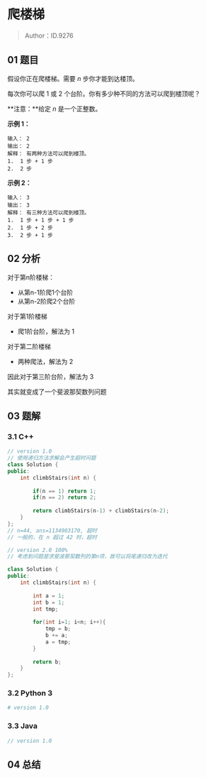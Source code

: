 # 爬楼梯 

> Author：ID.9276

## 01 题目

假设你正在爬楼梯。需要 *n* 步你才能到达楼顶。

每次你可以爬 1 或 2 个台阶。你有多少种不同的方法可以爬到楼顶呢？

**注意：**给定 *n* 是一个正整数。

**示例 1：**

```
输入： 2
输出： 2
解释： 有两种方法可以爬到楼顶。
1.  1 步 + 1 步
2.  2 步
```

**示例 2：**

```
输入： 3
输出： 3
解释： 有三种方法可以爬到楼顶。
1.  1 步 + 1 步 + 1 步
2.  1 步 + 2 步
3.  2 步 + 1 步
```

## 02 分析

对于第n阶楼梯：

- 从第n-1阶爬1个台阶
- 从第n-2阶爬2个台阶

对于第1阶楼梯

- 爬1阶台阶，解法为 1

对于第二阶楼梯

- 两种爬法，解法为 2

因此对于第三阶台阶，解法为 3 

其实就变成了一个斐波那契数列问题

## 03 题解

### 3.1 C++

```c++
// version 1.0
// 使用递归方法求解会产生超时问题
class Solution {
public:
    int climbStairs(int n) {
        
        if(n == 1) return 1;
        if(n == 2) return 2;
        
        return climbStairs(n-1) + climbStairs(n-2);
    }
};
// n=44, ans=1134903170, 超时
// 一般的，在 n 超过 42 时，超时
```

```c++
// version 2.0 100%
// 考虑到问题是求斐波那契数列的第n项，故可以将尾递归改为迭代

class Solution {
public:
    int climbStairs(int n) {
        
        int a = 1;
        int b = 1;
        int tmp;
        
        for(int i=1; i<n; i++){
            tmp = b;
            b += a;
            a = tmp;
        }
        
        return b;
    }
};
```





### 3.2 Python 3

```python
# version 1.0 

```

### 3.3 Java

```java
// version 1.0

```



## 04 总结

